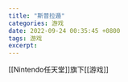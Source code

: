 ```yaml
---
title: "斯普拉遁"
categories: 游戏
date: 2022-09-24 00:35:45 +0800
tags: 游戏
excerpt: 
---
```


[[Nintendo任天堂]]旗下[[游戏]]






